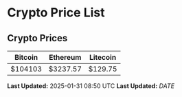 # Crypto Price List

## Crypto Prices
| Bitcoin | Ethereum | Litecoin |
| ------- | -------- | -------- |
| $104103 | $3237.57 | $129.75 |
**Last Updated:** 2025-01-31 08:50 UTC
**Last Updated:** $DATE$
